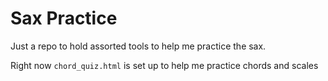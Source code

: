 # Sax Practice

Just a repo to hold assorted tools to help me practice the sax.

Right now `chord_quiz.html` is set up to help me practice chords and scales